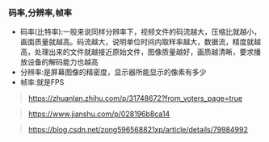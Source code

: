 ### 码率,分辨率,帧率

* 码率(比特率):一般来说同样分辨率下，视频文件的码流越大，压缩比就越小，画面质量就越高。码流越大，说明单位时间内取样率越大，数据流，精度就越高，处理出来的文件就越接近原始文件，图像质量越好，画质越清晰，要求播放设备的解码能力也越高
* 分辨率:是屏幕图像的精密度，显示器所能显示的像素有多少
* 帧率:就是FPS

> https://zhuanlan.zhihu.com/p/31748672?from_voters_page=true

> https://www.jianshu.com/p/028196b8ca14

> https://blog.csdn.net/zong596568821xp/article/details/79984992


